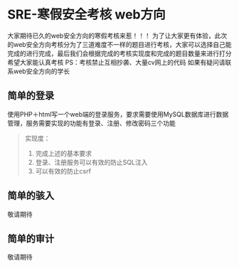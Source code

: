 # SRE-寒假安全考核 web方向
大家期待已久的web安全方向的寒假考核来惹！！！
为了让大家更有体验，此次的web安全方向考核分为了三道难度不一样的题目进行考核，大家可以选择自己能完成的进行完成，最后我们会根据完成的考核实现度和完成的题目数量来进行打分
希望大家能认真考核
PS：考核禁止互相抄袭、大量cv网上的代码
如果有疑问请联系web安全方向的学长
## 简单的登录

使用PHP＋html写一个web端的登录服务，要求需要使用MySQL数据库进行数据管理，服务需要实现的功能有登录、注册、修改密码三个功能

> 实现度：
>
> 1. 完成上述的基本要求
> 2. 登录、注册服务可以有效的防止SQL注入
> 3. 可以有效的防止csrf
## 简单的骇入
敬请期待
## 简单的审计
敬请期待

